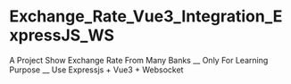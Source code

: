 # Exchange_Rate_Vue3_Integration_ExpressJS_WS
A Project Show Exchange Rate From Many Banks __ Only For Learning Purpose __ Use Expressjs + Vue3 + Websocket
